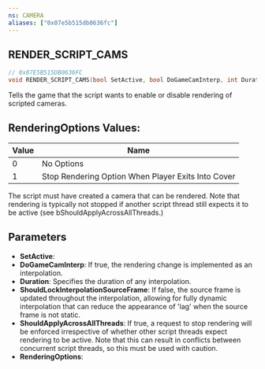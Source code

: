 ```yaml
---
ns: CAMERA
aliases: ["0x07e5b515db0636fc"]
---
```

## RENDER_SCRIPT_CAMS

```c
// 0x07E5B515DB0636FC
void RENDER_SCRIPT_CAMS(bool SetActive, bool DoGameCamInterp, int Duration, bool ShouldLockInterpolationSourceFrame, bool ShouldApplyAcrossAllThreads, int RenderingOptions);
```

Tells the game that the script wants to enable or disable rendering of scripted cameras.

## RenderingOptions Values:
| Value | Name |
| --- | --- |
| 0 | No Options |
| 1 | Stop Rendering Option When Player Exits Into Cover |


The script must have created a camera that can be rendered. Note that rendering is typically not stopped if another script thread still expects it to be active (see bShouldApplyAcrossAllThreads.)


## Parameters
* **SetActive**: 
* **DoGameCamInterp**: If true, the rendering change is implemented as an interpolation.
* **Duration**: Specifies the duration of any interpolation.
* **ShouldLockInterpolationSourceFrame**: If false, the source frame is updated throughout the interpolation, allowing for fully dynamic interpolation that can reduce the appearance of 'lag' when the source frame is not static.
* **ShouldApplyAcrossAllThreads**: If true, a request to stop rendering will be enforced irrespective of whether other script threads expect rendering to be active. Note that this can result in conflicts between concurrent script threads, so this must be used with caution.
* **RenderingOptions**: 
